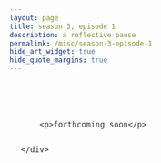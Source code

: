 ```yaml
---
layout: page
title: season 3, episode 1
description: a reflective pause
permalink: /misc/season-3-episode-1
hide_art_widget: true
hide_quote_margins: true
---
```


<style>
/* Note: Removed body margin/padding reset to avoid conflicts with fixed positioned elements */

.container {
    max-width: 680px;
    margin: 0 auto;
    padding: 0 20px;
    line-height: 1.6;
}

.minimalist-content {
    font-family: 'Times New Roman', serif;
    font-size: 16px;
    color: #333;
    text-align: left;
    margin-top: 80px;
    margin-bottom: 100px;
}

.section-break {
    margin: 60px 0;
    border: none;
    height: 1px;
    background: #ddd;
    width: 40%;
    margin-left: 0;
}

.quiet-thought {
    font-style: italic;
    font-size: 14px;
    color: #666;
    margin: 40px 0;
    padding-left: 20px;
    border-left: 2px solid #eee;
}
</style>

<div class="container">
    <div class="minimalist-content">
        
        <p>forthcoming soon</p>

    </div>
</div>